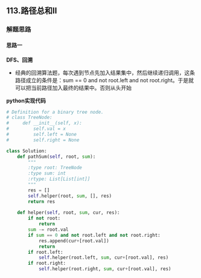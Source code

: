 ## 113.路径总和II
### 解题思路
#### 思路一
**DFS、回溯**
- 经典的回溯算法题，每次遇到节点先加入结果集中，然后继续递归调用，这条路径成立的条件是：sum == 0 and not root.left and not root.right。于是就可以把当前路径加入最终的结果中。否则从头开始

**python实现代码**
```python
# Definition for a binary tree node.
# class TreeNode:
#     def __init__(self, x):
#         self.val = x
#         self.left = None
#         self.right = None

class Solution:
    def pathSum(self, root, sum):
        """
        :type root: TreeNode
        :type sum: int
        :rtype: List[List[int]]
        """
        res = []
        self.helper(root, sum, [], res)
        return res
        
    def helper(self, root, sum, cur, res):
        if not root:
            return 
        sum -= root.val
        if sum == 0 and not root.left and not root.right:
            res.append(cur+[root.val])
            return 
        if root.left:
            self.helper(root.left, sum, cur+[root.val], res)
        if root.right:
            self.helper(root.right, sum, cur+[root.val], res)
        

```

